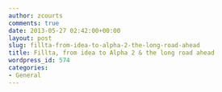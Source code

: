 ```yaml
---
author: zcourts
comments: true
date: 2013-05-27 02:42:00+00:00
layout: post
slug: fillta-from-idea-to-alpha-2-the-long-road-ahead
title: Fillta, from idea to Alpha 2 & the long road ahead
wordpress_id: 574
categories:
- General
---
```




